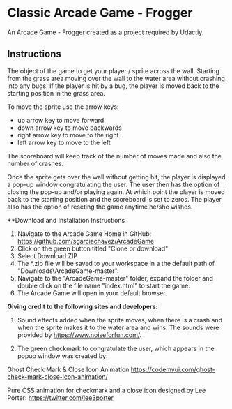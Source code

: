 # Classic Arcade Game - Frogger

An Arcade Game - Frogger created as a project required by Udactiy. 

## Instructions

The object of the game to get your player / sprite across the wall.  Starting from the grass area moving over the wall to the water area without crashing into any bugs.  If the player is hit by a bug, the player is moved back to the starting position in the grass area.  

To move the sprite use the arrow keys: 
- up arrow key to move forward
- down arrow key to move backwards
- right arrow key to move to the right
- left arrow key to move to the left

The scoreboard will keep track of the number of moves made and also the number of crashes.  

Once the sprite gets over the wall without getting hit, the player is displayed a pop-up window congratulating the user.  The user then has the option of closing the pop-up and/or playing again. At which point the player is moved back to the starting position and the scoreboard is set to zeros.  The player also has the option of reseting the game anytime he/she wishes. 

**Download and Installation Instructions 
1.  Navigate to the Arcade Game Home in GitHub: https://github.com/sgarciachavez/ArcadeGame
2.  Click on the green button titled "Clone or download" 
3.  Select Download ZIP
4.  The *.zip file will be saved to your workspace in a the default path of "Downloads\ArcadeGame-master".  
5.  Navigate to the "ArcadeGame-master" folder, expand the folder and double click on the file name "index.html" to start the game. 
6.  The Arcade Game will open in your default browser. 



**Giving credit to the following sites and developers:**
1. Sound effects added when the sprite moves, when there is a crash and when the sprite makes it to the water area and wins.  The sounds were provided by https://www.noiseforfun.com/. 

2.  The green checkmark to congratulate the user, which appears in the popup window was created by: 

  Ghost Check Mark & Close Icon Animation
  https://codemyui.com/ghost-check-mark-close-icon-animation/

  Pure CSS animation for checkmark and a close icon designed by
  Lee Porter: https://twitter.com/lee3porter
